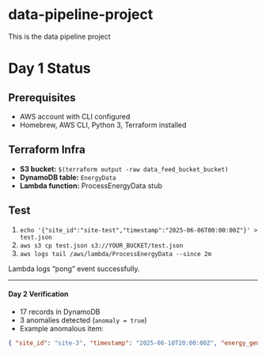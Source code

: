 # data-pipeline-project
This is the data pipeline project

# Day 1 Status

## Prerequisites
- AWS account with CLI configured
- Homebrew, AWS CLI, Python 3, Terraform installed

## Terraform Infra
- **S3 bucket:** `$(terraform output -raw data_feed_bucket_bucket)`
- **DynamoDB table:** `EnergyData`
- **Lambda function:** ProcessEnergyData stub

## Test
1. `echo '{"site_id":"site-test","timestamp":"2025-06-06T00:00:00Z"}' > test.json`
2. `aws s3 cp test.json s3://YOUR_BUCKET/test.json`
3. `aws logs tail /aws/lambda/ProcessEnergyData --since 2m`

Lambda logs “pong” event successfully.

---
#### Day 2 Verification
- 17 records in DynamoDB  
- 3 anomalies detected (`anomaly = true`)  
- Example anomalous item:

```json
{ "site_id": "site-3", "timestamp": "2025-06-10T20:00:00Z", "energy_generated_kwh": -10, "energy_consumed_kwh": 20, "net_energy_kwh": -30, "anomaly": true }

